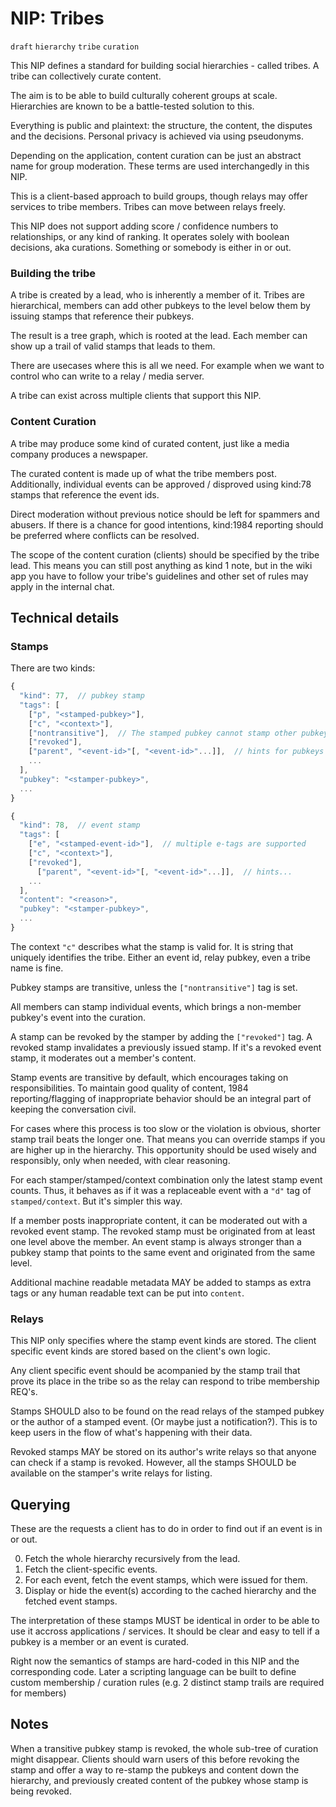 # NIP: Tribes

`draft` `hierarchy` `tribe` `curation`

This NIP defines a standard for building social hierarchies - called tribes. A tribe can collectively curate content.

The aim is to be able to build culturally coherent groups at scale. Hierarchies are known to be a battle-tested solution to this.

Everything is public and plaintext: the structure, the content, the disputes and the decisions. Personal privacy is achieved via using pseudonyms.

Depending on the application, content curation can be just an abstract name for group moderation. These terms are used interchangedly in this NIP.

This is a client-based approach to build groups, though relays may offer services to tribe members. Tribes can move between relays freely.

This NIP does not support adding score / confidence numbers to relationships, or any kind of ranking. It operates solely with boolean decisions, aka curations. Something or somebody is either in or out.

### Building the tribe

A tribe is created by a lead, who is inherently a member of it. Tribes are hierarchical, members can add other pubkeys to the level below them by issuing stamps that reference their pubkeys.

The result is a tree graph, which is rooted at the lead. Each member can show up a trail of valid stamps that leads to them.

There are usecases where this is all we need. For example when we want to control who can write to a relay / media server.

A tribe can exist across multiple clients that support this NIP.

### Content Curation

A tribe may produce some kind of curated content, just like a media company produces a newspaper.

The curated content is made up of what the tribe members post. Additionally, individual events can be approved / disproved using kind:78 stamps that reference the event ids.

Direct moderation without previous notice should be left for spammers and abusers. If there is a chance for good intentions, kind:1984 reporting should be preferred where conflicts can be resolved.

The scope of the content curation (clients) should be specified by the tribe lead. This means you can still post anything as kind 1 note, but in the wiki app you have to follow your tribe's guidelines and other set of rules may apply in the internal chat.

## Technical details

### Stamps
There are two kinds:
```js
{
  "kind": 77,  // pubkey stamp
  "tags": [
    ["p", "<stamped-pubkey>"],
    ["c", "<context>"],
    ["nontransitive"],  // The stamped pubkey cannot stamp other pubkeys.
    ["revoked"],
    ["parent", "<event-id>"[, "<event-id>"...]],  // hints for pubkeys in levels above
    ...
  ],
  "pubkey": "<stamper-pubkey>",
  ...
}
```

```js
{
  "kind": 78,  // event stamp
  "tags": [
    ["e", "<stamped-event-id>"],  // multiple e-tags are supported
    ["c", "<context>"],
    ["revoked"],
	  ["parent", "<event-id>"[, "<event-id>"...]],  // hints...
    ...
  ],
  "content": "<reason>",
  "pubkey": "<stamper-pubkey>",
  ...
}
```

The context `"c"` describes what the stamp is valid for.
It is string that uniquely identifies the tribe. Either an event id, relay pubkey, even a tribe name is fine.

Pubkey stamps are transitive, unless the `["nontransitive"]` tag is set.

All members can stamp individual events, which brings a non-member pubkey's event into the curation.

A stamp can be revoked by the stamper by adding the `["revoked"]` tag. A revoked stamp invalidates a previously issued stamp. If it's a revoked event stamp, it moderates out a member's content.

Stamp events are transitive by default, which encourages taking on responsibilities. To maintain good quality of content, 1984 reporting/flagging of inappropriate behavior should be an integral part of keeping the conversation civil.

For cases where this process is too slow or the violation is obvious, shorter stamp trail beats the longer one. That means you can override stamps if you are higher up in the hierarchy. This opportunity should be used wisely and responsibly, only when needed, with clear reasoning.

For each stamper/stamped/context combination only the latest stamp event counts. Thus, it behaves as if it was a replaceable event with a `"d"` tag of `stamped/context`. But it's simpler this way.

If a member posts inappropriate content, it can be moderated out with a revoked event stamp. The revoked stamp must be originated from at least one level above the member. An event stamp is always stronger than a pubkey stamp that points to the same event and originated from the same level.

Additional machine readable metadata MAY be added to stamps as extra tags or any human readable text can be put into `content`.

### Relays

This NIP only specifies where the stamp event kinds are stored.
The client specific event kinds are stored based on the client's own logic.

Any client specific event should be acompanied by the stamp trail that prove its place in the tribe so as the relay can respond to tribe membership REQ's.

Stamps SHOULD also to be found on the read relays of the stamped pubkey or the author of a stamped event. (Or maybe just a notification?). This is to keep users in the flow of what's happening with their data.

Revoked stamps MAY be stored on its author's write relays so that anyone can check if a stamp is revoked. However, all the stamps SHOULD be available on the stamper's write relays for listing.

## Querying

These are the requests a client has to do in order to find out if an event is in or out.

0. Fetch the whole hierarchy recursively from the lead.
1. Fetch the client-specific events.
2. For each event, fetch the event stamps, which were issued for them.
3. Display or hide the event(s) according to the cached hierarchy and the fetched event stamps.

The interpretation of these stamps MUST be identical in order to be able to use it accross applications / services.
It should be clear and easy to tell if a pubkey is a member or an event is curated.

Right now the semantics of stamps are hard-coded in this NIP and the corresponding code. Later a scripting language can be built to define custom membership / curation rules (e.g. 2 distinct stamp trails are required for members)

## Notes

When a transitive pubkey stamp is revoked, the whole sub-tree of curation might disappear. Clients should warn users of this before revoking the stamp and offer a way to re-stamp the pubkeys and content down the hierarchy, and previously created content of the pubkey whose stamp is being revoked.
